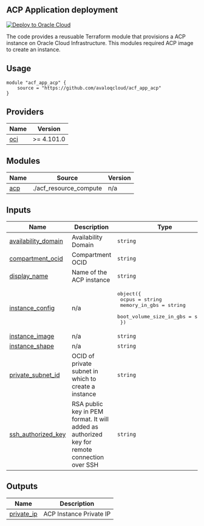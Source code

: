 ## ACP Application deployment

[![Deploy to Oracle Cloud](https://oci-resourcemanager-plugin.plugins.oci.oraclecloud.com/latest/deploy-to-oracle-cloud.svg)](https://cloud.oracle.com/resourcemanager/stacks/create?zipUrl=https://objectstorage.eu-zurich-1.oraclecloud.com/p/4DcEi4tGw_rs-eCEhkvprCcv8Fjs-PBgldfmaPrNXXpQTMe7NbihQj8YB5QZXOgs/n/zrr2g2bttf8t/b/iso/o/acf_app_acp_new.zip)

The code provides a reusuable Terraform module that provisions a ACP instance on Oracle Cloud Infrastructure.  This modules required ACP image to create an instance. 


## Usage
 
    module "acf_app_acp" {
        source = "https://github.com/avaloqcloud/acf_app_acp"
    }



## Providers

| Name | Version |
|------|---------|
| <a name="provider_oci"></a> [oci](#provider\_oci) | >= 4.101.0 |



## Modules

| Name | Source | Version |
|------|--------|---------|
| <a name="module_acp"></a> [acp](#module\_acp) | ./acf_resource_compute | n/a |


## Inputs

| Name | Description | Type | Default | Required |
|------|-------------|------|---------|:--------:|
| <a name="input_availability_domain"></a> [availability\_domain](#input\_availability\_domain) | Availability Domain | `string` | n/a | yes |
| <a name="input_compartment_ocid"></a> [compartment\_ocid](#input\_compartment\_ocid) | Compartment OCID | `string` | n/a | yes |
| <a name="input_display_name"></a> [display\_name](#input\_display\_name) | Name of the ACP instance | `string` | n/a | yes |
| <a name="input_instance_config"></a> [instance\_config](#input\_instance\_config) | n/a | <pre>object({<br>    ocpus = string<br>    memory_in_gbs = string<br>    boot_volume_size_in_gbs = string<br>  })</pre> | <pre>{<br>  "boot_volume_size_in_gbs": "500",<br>  "memory_in_gbs": "48",<br>  "ocpus": "6"<br>}</pre> | no |
| <a name="input_instance_image"></a> [instance\_image](#input\_instance\_image) | n/a | `string` | n/a | yes |
| <a name="input_instance_shape"></a> [instance\_shape](#input\_instance\_shape) | n/a | `string` | n/a | yes |
| <a name="input_private_subnet_id"></a> [private\_subnet\_id](#input\_private\_subnet\_id) | OCID of private subnet in which to create a instance | `string` | n/a | yes |
| <a name="input_ssh_authorized_key"></a> [ssh\_authorized\_key](#input\_ssh\_authorized\_key) | RSA public key in PEM format. It will added as authorized key for remote connection over SSH | `string` | n/a | yes |


## Outputs

| Name | Description |
|------|-------------|
| <a name="output_private_ip"></a> [private\_ip](#output\_private\_ip) | ACP Instance Private IP |

